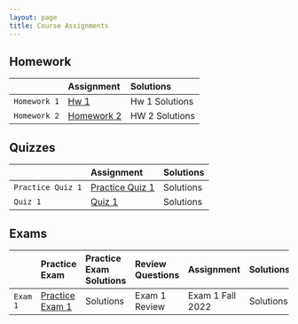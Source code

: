 ```yaml
---
layout: page
title: Course Assignments
---
```


## Homework

|             | Assignment | Solutions  |
|:------------|:-----------|:-----------|
| `Homework 1`| <a href = "{{ site.baseurl }}/CourseMaterials/Homework/Hw_1_Spring_2023.pdf">Hw 1</a> | Hw 1 Solutions |
| `Homework 2`| <a href = "#"> Homework 2</a> | HW 2 Solutions |

## Quizzes

|          | Assignment | Solutions |
|:---------|:-----------|:----------|
| `Practice Quiz 1` | <a href = "{{ site.baseurl }}/CourseMaterials/Quiz/pQuiz1-Spring2022.pdf">Practice Quiz 1</a> | Solutions |
| `Quiz 1` | <a href = "#">Quiz 1</a> | Solutions |

## Exams

|          | Practice Exam | Practice Exam Solutions | Review Questions | Assignment | Solutions |
|:---------|:--------------|:------------------------|:-----------------|:-----------|:----------|
| `Exam 1` | <a href = "#">Practice Exam 1</a> | Solutions | Exam 1 Review | Exam 1 Fall 2022  | Solutions |
